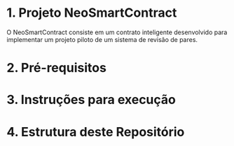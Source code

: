 # 1. Projeto NeoSmartContract

O NeoSmartContract consiste em um contrato inteligente desenvolvido para implementar um projeto piloto de um sistema de revisão de pares.

# 2. Pré-requisitos

# 3. Instruções para execução

# 4. Estrutura deste Repositório